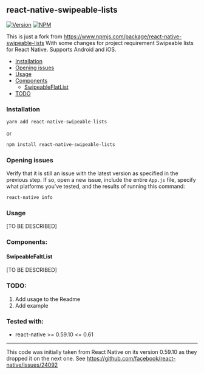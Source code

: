 ## react-native-swipeable-lists

[![Version](https://img.shields.io/npm/v/react-native-swipeable-lists.svg)](https://www.npmjs.com/package/react-native-swipeable-lists)
[![NPM](https://img.shields.io/npm/dm/react-native-swipeable-lists.svg)](https://www.npmjs.com/package/react-native-swipeable-lists)

This is just a fork from https://www.npmjs.com/package/react-native-swipeable-lists
With some changes for project requirement
Swipeable lists for React Native. Supports Android and iOS.

- [Installation](#installation)
- [Opening issues](#opening-issues)
- [Usage](#usage)
- [Components](#components)
  - [SwipeableFlatList](#swipeablefaltlist)
- [TODO](#todo)

### Installation

   ```bash
   yarn add react-native-swipeable-lists
   ```
or

   ```bash
   npm install react-native-swipeable-lists
   ```

### Opening issues

Verify that it is still an issue with the latest version as specified in the previous step. If so, open a new issue, include the entire `App.js` file, specify what platforms you've tested, and the results of running this command:

```bash
react-native info
```

### Usage
[TO BE DESCRIBED]

### Components:

#### SwipeableFaltList
[TO BE DESCRIBED]

### TODO:

1. Add usage to the Readme
2. Add example

### Tested with:

- react-native >= 0.59.10 <= 0.61

---

This code was initially taken from React Native on its version 0.59.10 as they dropped it on the next one. See https://github.com/facebook/react-native/issues/24092
